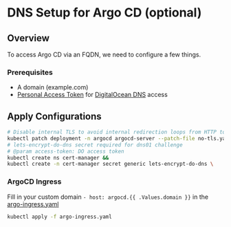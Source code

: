 # DNS Setup for Argo CD (optional)

## Overview

To access Argo CD via an FQDN, we need to configure a few things.

### Prerequisites

- A domain (example.com)
- [Personal Access Token](https://docs.digitalocean.com/reference/api/create-personal-access-token/) for [DigitalOcean DNS](https://docs.digitalocean.com/products/networking/dns/) access

## Apply Configurations

```bash
# Disable internal TLS to avoid internal redirection loops from HTTP to HTTPS. The API server should run with TLS disabled.    
kubectl patch deployment -n argocd argocd-server --patch-file no-tls.yaml 
# lets-encrypt-do-dns secret required for dns01 challenge    
# @param access-token: DO access token  
kubectl create ns cert-manager && 
kubectl create -n cert-manager secret generic lets-encrypt-do-dns \    --from-literal=access-token=<insert DO access token>
```

### ArgoCD Ingress

Fill in your custom domain `- host: argocd.{{ .Values.domain }}` in the [argo-ingress.yaml](./argo-ingress.yaml)

```bash
kubectl apply -f argo-ingress.yaml
```
